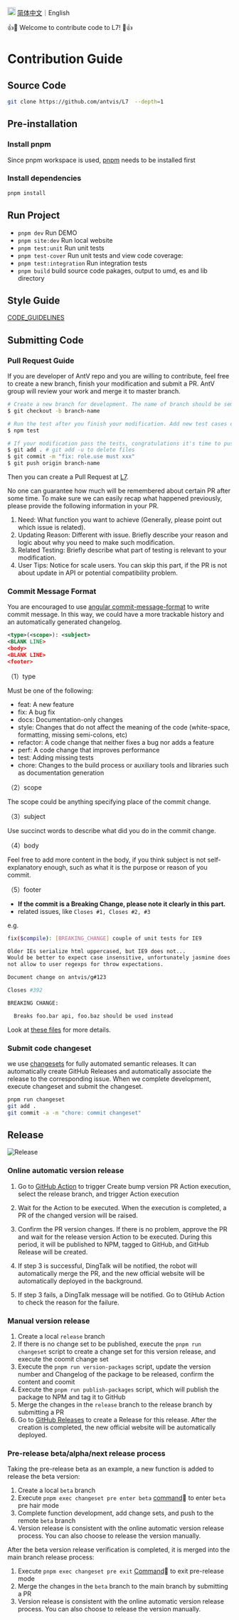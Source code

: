 <img src="https://gw.alipayobjects.com/zos/antfincdn/R8sN%24GNdh6/language.svg" width="18"> [简体中文](./CONTRIBUTING.md)｜English

👍🎉 Welcome to contribute code to L7! 🎉👍

# Contribution Guide

## Source Code

```bash
git clone https://github.com/antvis/L7  --depth=1
```

## Pre-installation

### Install pnpm

Since pnpm workspace is used, [pnpm](https://pnpm.io/installation) needs to be installed first

### Install dependencies

```bash
pnpm install
```

## Run Project

- `pnpm dev` Run DEMO
- `pnpm site:dev` Run local website
- `pnpm test:unit` Run unit tests
- `pnpm test-cover` Run unit tests and view code coverage:
- `pnpm test:integration` Run integration tests
- `pnpm build` build source code pakages, output to umd, es and lib directory

## Style Guide

[CODE_GUIDELINES](./CODE_GUIDELINES.md)

## Submitting Code

### Pull Request Guide

If you are developer of AntV repo and you are willing to contribute, feel free to create a new branch, finish your modification and submit a PR. AntV group will review your work and merge it to master branch.

```bash
# Create a new branch for development. The name of branch should be semantic, avoiding words like 'update' or 'tmp'. We suggest to use feature/xxx, if the modification is about to implement a new feature.
$ git checkout -b branch-name

# Run the test after you finish your modification. Add new test cases or change old ones if you feel necessary
$ npm test

# If your modification pass the tests, congratulations it's time to push your work back to us. Notice that the commit message should be written in the following format.
$ git add . # git add -u to delete files
$ git commit -m "fix: role.use must xxx"
$ git push origin branch-name
```

Then you can create a Pull Request at [L7](https://github.com/antvis/l7/pulls).

No one can guarantee how much will be remembered about certain PR after some time. To make sure we can easily recap what happened previously, please provide the following information in your PR.

1. Need: What function you want to achieve (Generally, please point out which issue is related).
2. Updating Reason: Different with issue. Briefly describe your reason and logic about why you need to make such modification.
3. Related Testing: Briefly describe what part of testing is relevant to your modification.
4. User Tips: Notice for scale users. You can skip this part, if the PR is not about update in API or potential compatibility problem.

### Commit Message Format

You are encouraged to use [angular commit-message-format](https://github.com/angular/angular.js/blob/master/CONTRIBUTING.md#commit-message-format) to write commit message. In this way, we could have a more trackable history and an automatically generated changelog.

```xml
<type>(<scope>): <subject>
<BLANK LINE>
<body>
<BLANK LINE>
<footer>
```

（1）type

Must be one of the following:

- feat: A new feature
- fix: A bug fix
- docs: Documentation-only changes
- style: Changes that do not affect the meaning of the code (white-space, formatting, missing semi-colons, etc)
- refactor: A code change that neither fixes a bug nor adds a feature
- perf: A code change that improves performance
- test: Adding missing tests
- chore: Changes to the build process or auxiliary tools and libraries such as documentation generation

（2）scope

The scope could be anything specifying place of the commit change.

（3）subject

Use succinct words to describe what did you do in the commit change.

（4）body

Feel free to add more content in the body, if you think subject is not self-explanatory enough, such as what it is the purpose or reason of you commit.

（5）footer

- **If the commit is a Breaking Change, please note it clearly in this part.**
- related issues, like `Closes #1, Closes #2, #3`

e.g.

```bash
fix($compile): [BREAKING_CHANGE] couple of unit tests for IE9

Older IEs serialize html uppercased, but IE9 does not...
Would be better to expect case insensitive, unfortunately jasmine does
not allow to user regexps for throw expectations.

Document change on antvis/g#123

Closes #392

BREAKING CHANGE:

  Breaks foo.bar api, foo.baz should be used instead
```

Look at [these files](https://docs.google.com/document/d/1QrDFcIiPjSLDn3EL15IJygNPiHORgU1_OOAqWjiDU5Y/edit) for more details.

### Submit code changeset

we use [changesets](https://github.com/changesets/changesets) for fully automated semantic releases. It can automatically create GitHub Releases and automatically associate the release to the corresponding issue. When we complete development, execute changeset and submit the changeset.

```bash
pnpm run changeset
git add .
git commit -a -m "chore: commit changeset"
```

## Release

![Release](https://github.com/antvis/L7/assets/26923747/edf6b817-c699-4fbf-8168-0da1cb429031)

### Online automatic version release

1. Go to [GitHub Action](https://github.com/antvis/L7/actions/workflows/create-bumb-version-pr.yml) to trigger Create bump version PR Action execution, select the release branch, and trigger Action execution

2. Wait for the Action to be executed. When the execution is completed, a PR of the changed version will be raised.

3. Confirm the PR version changes. If there is no problem, approve the PR and wait for the release version Action to be executed. During this period, it will be published to NPM, tagged to GitHub, and GitHub Release will be created.

4. If step 3 is successful, DingTalk will be notified, the robot will automatically merge the PR, and the new official website will be automatically deployed in the background.

5. If step 3 fails, a DingTalk message will be notified. Go to GtiHub Action to check the reason for the failure.

### Manual version release

1. Create a local `release` branch
2. If there is no change set to be published, execute the `pnpm run changeset` script to create a change set for this version release, and execute the coomit change set
3. Execute the `pnpm run version-packages` script, update the version number and Changelog of the package to be released, confirm the content and coomit
4. Execute the `pnpm run publish-packages` script, which will publish the package to NPM and tag it to GitHub
5. Merge the changes in the `release` branch to the release branch by submitting a PR
6. Go to [GitHub Releases](https://github.com/antvis/L7/releases) to create a Release for this release. After the creation is completed, the new official website will be automatically deployed.

### Pre-release beta/alpha/next release process

Taking the pre-release beta as an example, a new function is added to release the beta version:

1. Create a local `beta` branch
2. Execute `pnpm exec changeset pre enter beta` [command](https://github.com/changesets/changesets/blob/main/docs/command-line-options.md#pre)🔗 to enter `beta` pre hair mode
3. Complete function development, add change sets, and push to the remote `beta` branch
4. Version release is consistent with the online automatic version release process. You can also choose to release the version manually.

After the beta version release verification is completed, it is merged into the main branch release process:

1. Execute `pnpm exec changeset pre exit` [Command](https://github.com/changesets/changesets/blob/main/docs/command-line-options.md#pre)🔗 to exit pre-release mode
2. Merge the changes in the `beta` branch to the main branch by submitting a PR
3. Version release is consistent with the online automatic version release process. You can also choose to release the version manually.
